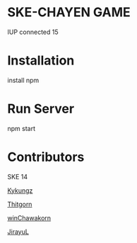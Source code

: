 # SKE-CHAYEN GAME

IUP connected 15

# Installation
install npm

# Run Server
npm start


# Contributors

SKE 14

[Kykungz](https://github.com/kykungz)

[Thitgorn](https://github.com/thitgorn)

[winChawakorn](https://github.com/winChawakorn)

[JirayuL](https://github.com/JirayuL)
